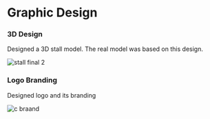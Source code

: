 # Graphic Design
### 3D Design
Designed a 3D stall model. The real model was based on this design.

![stall final 2](https://user-images.githubusercontent.com/121748146/210347901-e9121f27-0125-4912-9393-59ca77d0e4ac.jpg)

### Logo Branding 
Designed logo and its branding

![c braand](https://user-images.githubusercontent.com/121748146/210365210-858341d3-32a1-43f7-9cea-74819d207fc3.jpg)
